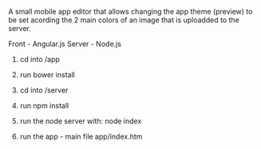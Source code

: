 
A small mobile app editor that allows changing the app theme (preview) to be set acording the 2 main colors of an image that is uploadded to the server.

Front - Angular.js
Server - Node.js

1. cd into /app
2. run bower install
3. cd into /server
4. run npm install
5. run the node server with: node index

6. run the app - main file app/index.htm
